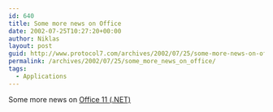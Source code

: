 ```yaml
---
id: 640
title: Some more news on Office
date: 2002-07-25T10:27:20+00:00
author: Niklas
layout: post
guid: http://www.protocol7.com/archives/2002/07/25/some-more-news-on-office/
permalink: /archives/2002/07/25/some_more_news_on_office/
tags:
  - Applications
---
```

<div class='microid-5dea95fedc640565918d28905bb284f0fb8ee003'>
  <p>
    Some more news on <a href="http://news.com.com/2100-1001-913985.html">Office 11 (.NET)</a>
  </p>
</div>